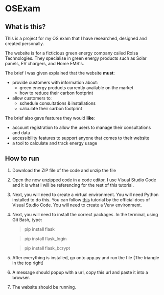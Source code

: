 # OSExam

## What is this?

This is a project for my OS exam that I have researched, designed and created personally.

The website is for a ficticious green energy company called Rolsa Technologies. They specialise in green energy products such as Solar panels, EV chargers, and Home EMS's. 

The brief I was given explained that the website **must**:
- provide customers with information about:
    - green energy products currently available on the market
    - how to reduce their carbon footprint
- allow customers to:
    - schedule consultations & installations
    - calculate their carbon footprint

The brief also gave features they would **like**:
- account registration to allow the users to manage their consultations and data
- accessibility features to support anyone that comes to their website
- a tool to calculate and track energy usage


## How to run

1. Download the ZIP file of the code and unzip the file

2. Open the now unzipped code in a code editor, I use Visual Studio Code and it is what I will be referencing for the rest of this tutorial.

3. Next, you will need to create a virtual environment. You will need Python installed to do this. You can follow [this](https://code.visualstudio.com/docs/python/environments#_creating-environments) tutorial by the official docs of Visual Studio Code. You will need to create a Venv environment.

4. Next, you will need to install the correct packages. In the terminal, using Git Bash, type:
    > pip install flask

    > pip install flask_login

    > pip install flask_bcrypt

5. After everything is installed, go onto app.py and run the file (The triangle in the top right)

6. A message should popup with a url, copy this url and paste it into a browser.

7. The website should be running.